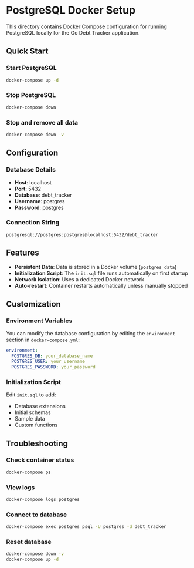 # PostgreSQL Docker Setup

This directory contains Docker Compose configuration for running PostgreSQL locally for the Go Debt Tracker application.

## Quick Start

### Start PostgreSQL

```bash
docker-compose up -d
```

### Stop PostgreSQL

```bash
docker-compose down
```

### Stop and remove all data

```bash
docker-compose down -v
```

## Configuration

### Database Details

- **Host**: localhost
- **Port**: 5432
- **Database**: debt_tracker
- **Username**: postgres
- **Password**: postgres

### Connection String

```
postgresql://postgres:postgres@localhost:5432/debt_tracker
```

## Features

- **Persistent Data**: Data is stored in a Docker volume (`postgres_data`)
- **Initialization Script**: The `init.sql` file runs automatically on first startup
- **Network Isolation**: Uses a dedicated Docker network
- **Auto-restart**: Container restarts automatically unless manually stopped

## Customization

### Environment Variables

You can modify the database configuration by editing the `environment` section in `docker-compose.yml`:

```yaml
environment:
  POSTGRES_DB: your_database_name
  POSTGRES_USER: your_username
  POSTGRES_PASSWORD: your_password
```

### Initialization Script

Edit `init.sql` to add:

- Database extensions
- Initial schemas
- Sample data
- Custom functions

## Troubleshooting

### Check container status

```bash
docker-compose ps
```

### View logs

```bash
docker-compose logs postgres
```

### Connect to database

```bash
docker-compose exec postgres psql -U postgres -d debt_tracker
```

### Reset database

```bash
docker-compose down -v
docker-compose up -d
```
